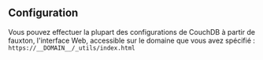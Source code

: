 ## Configuration

Vous pouvez effectuer la plupart des configurations de CouchDB à partir de fauxton, l'interface Web, accessible sur le domaine que vous avez spécifié : `https://__DOMAIN__/_utils/index.html`
